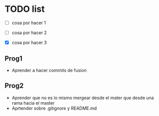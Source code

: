 # TODO list

- [ ] cosa por hacer 1
- [ ] cosa por hacer 2
- [x] cosa por hacer 3


## Prog1
 * Aprender a hacer commits de fusion 

## Prog2
 * Aprender que no es lo mismo mergear desde el mater que desde una rama hacia el master
 * Aprtender sobre .gitignore y README.md

